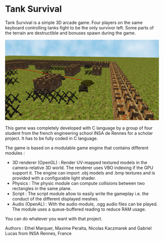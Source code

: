 # Tank Survival
Tank Survival is a simple 3D arcade game. Four players on the same keyboard controlling tanks fight to be the only survivor left. Some parts of the terrain are destructible and bonuses spawn during the game.

![](img/img2.png)

This game was completely developed with C language by a group of four student from the french engineering school INSA de Rennes for a scholar project. It has to be fully coded in C language.

The game is based on a modulable game engine that contains different modules :
- 3D renderer (OpenGL) : Render UV-mapped textured models in the camera-relative 3D world. The renderer uses VBO indexing if the GPU support it. The engine can import .obj models and .bmp textures and is provided with a configurable light shader.
- Physics : The physic module can compute collisions between two rectangles in the same plane.
- Script : The script module allow to easily write the gameplay i.e. the conduct of the different displayed meshes.
- Audio (OpenAL) : With the audio module, .ogg audio files can be played. The module uses a queue-buffered reading to reduce RAM usage.

You can do whatever you want with that project.

Authors : Ethel Marquer, Maxime Peralta, Nicolas Kaczmarek and Gabriel Lucas from INSA Rennes, France